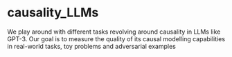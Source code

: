 # causality_LLMs
We play around with different tasks revolving around causality in LLMs like GPT-3. Our goal is to measure the quality of its causal modelling capabilities in real-world tasks, toy problems and adversarial examples
